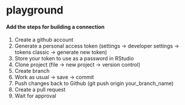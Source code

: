 # playground

#### Add the steps for building a connection

1) Create a github account
2) Generate a personal access token (settings -> developer settings -> tokens classic -> generate new token)
3) Store your token to use as a password in RStudio
4) Clone project (file -> new project -> version control)
5) Create branch 
6) Work as usual -> save -> commit
7) Push changes back to Github (git push origin your_branch_name)
8) Create a pull request
9) Wait for approval